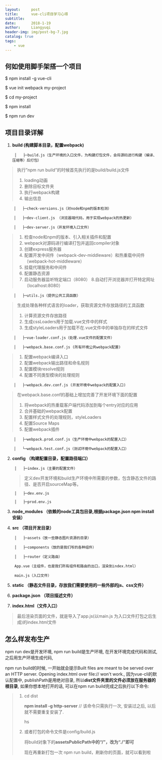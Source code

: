 ```yaml
---
layout:     post
title:      vue-cli项目学习心得
subtitle:   
date:       2018-1-19
author:     Liangyuqi
header-img: img/post-bg-7.jpg
catalog: true
tags:
    - vue
---
```




## 何如使用脚手架搭一个项目

$ npm install -g vue-cli

$ vue init webpack my-project

$ cd my-project

$ npm install

$ npm run dev

## 项目目录详解

1. **build (构建脚本目录，配置webpack)**
		
		│   ├─build.js（生产环境的入口文件，为构建打包文件，会将源码进行构建（编译、压缩等）后打包）
> 执行”npm run build”的时候首先执行的是build/build.js文件
> 
> 1. loading动画
> 2. 删除目标文件夹
> 3. 执行webpack构建
> 4. 输出信息
			
		│   ├─check-versions.js（对node和npm的版本检测）
			
		│   ├─dev-client.js （浏览器端代码，用于实现webpack的热更新）
			
		│   ├─dev-server.js（开发环境入口文件）
> 1. 检查node和npm的版本、引入相关插件和配置
> 2. webpack对源码进行编译打包并返回compiler对象
> 3. 创建express服务器
> 4. 配置开发中间件（webpack-dev-middleware）和热重载中间件（webpack-hot-middleware）
> 5. 挂载代理服务和中间件
> 6. 配置静态资源
> 7. 启动服务器监听特定端口（8080）
> 8.自动打开浏览器并打开特定网址（localhost:8080）

		
		│   ├─utils.js（提供公共工具函数）
> 生成处理各种样式语言的loader，获取资源文件存放路径的工具函数
>  
> 1. 计算资源文件存放路径 
> 2. 生成cssLoaders用于加载.vue文件中的样式 
> 3. 生成styleLoaders用于加载不在.vue文件中的单独存在的样式文件
			
		│   ├─vue-loader.conf.js（处理.vue文件的配置文件）
			
		│   ├─webpack.base.conf.js (所有环境公共webpack配置)
> 1. 配置webpack编译入口
> 2. 配置webpack输出路径和命名规则
> 3. 配置模块resolve规则
> 4. 配置不同类型模块的处理规则
	
		│   ├─webpack.dev.conf.js (开发环境中webpack的配置入口)
> 在webpack.base.conf的基础上增加完善了开发环境下面的配置
> 
> 1. 将webpack的热重载客户端代码添加到每个entry对应的应用
> 1. 合并基础的webpack配置
> 1. 配置样式文件的处理规则，styleLoaders
> 1. 配置Source Maps
> 1. 配置webpack插件
			
		│   ├─webpack.prod.conf.js（生产环境中webpack的配置入口）
			
		│   └─webpack.test.conf.js（测试环境中webpack的配置入口）

2. **config （构建配置目录，配置路径端口）**

		│   ├─index.js（主要的配置文件）
	> 定义dev开发环境和build生产环境中所需要的参数，包含静态文件的路径、是否开启sourceMap等。
		
		│   ├─dev.env.js
		
		│   ├─prod.env.js


3. **node_modules （依赖的node工具包目录,根据package.json npm install安装）**

4. **src （项目开发目录）**

		│   ├─assets（放一些静态图片资源的目录）
		
		│   ├─components（放的是我们写的各种组件）
		
		│   ├─router（定义路由）
		
		App.vue（主组件，也是我们所有组件和路由的出口，渲染到index.html）
		
		main.js（入口文件）

5. **static （静态文件目录，存放我们需要使用的一些外部的js、css文件）**

6. **package.json （项目描述文件）**

7. **index.html（文件入口）**

> 最后渲染页面的文件，就是导入了app.js(以main.js 为入口文件打包之后生成)的index.html文件


## 怎么样发布生产
 npm run dev是开发环境, npm run build是生产环境, 在开发环境完成代码和测试, 之后用生产环境生成代码,

 npm run build的时候, 一开始就会提示Built files are meant to be served over an HTTP server. Opening index.html over file:// won't work., 因为vue-cli的默认配置中, publishPath是用绝对目录, 所以**dist文件夹里的文件必须放在服务器的根目录**, 如果你想本地打开的话, 可以在npm run build完成之后执行以下命令:

> 1. cd dist
> 
>    **npm install -g http-server** // 该命令只需执行一次, 安装过之后, 以后就不需要重复安装了.
>
>    hs
> 
> 2. 或者打包的命令文件是config/build.js
> 
>     将build对象下的**assetsPublicPath中的“/”，改为“./”即可**
> 
>     现在再重新打包一次 npm run build，刷新你的页面，就可以看到啦
> 

